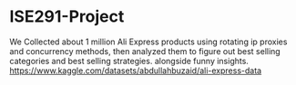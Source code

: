 # ISE291-Project
We Collected about 1 million Ali Express products using rotating ip proxies and concurrency methods, then analyzed them to figure out best selling categories and best selling strategies. alongside funny insights.
https://www.kaggle.com/datasets/abdullahbuzaid/ali-express-data

